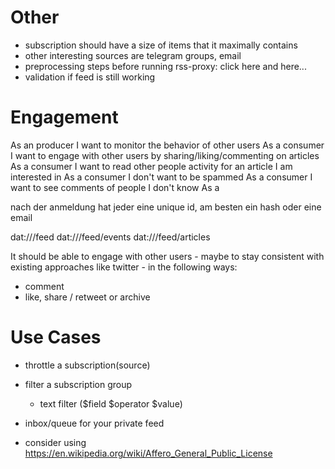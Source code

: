 # Other
- subscription should have a size of items that it maximally contains
- other interesting sources are telegram groups, email
- preprocessing steps before running rss-proxy: click here and here...
- validation if feed is still working

# Engagement
As an producer I want to monitor the behavior of other users
As a consumer I want to engage with other users by sharing/liking/commenting on articles
    As a consumer I want to read other people activity for an article I am interested in
As a consumer I don't want to be spammed
As a consumer I want to see comments of people I don't know
As a

nach der anmeldung hat jeder eine unique id, am besten ein hash oder eine email

dat://<user-id>/feed
dat://<user-id>/feed/events
dat://<user-id>/feed/articles

It should be able to engage with other users - maybe to stay consistent with existing approaches like twitter - in
the following ways:
- comment
- like, share / retweet or archive


# Use Cases
- throttle a subscription(source)
- filter a subscription group
    - text filter ($field $operator $value)
    
- inbox/queue for your private feed
- consider using https://en.wikipedia.org/wiki/Affero_General_Public_License
